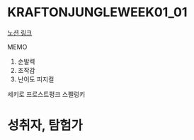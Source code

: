 # KRAFTONJUNGLEWEEK01_01

[노션 링크](https://www.notion.so/Jump-225b1577bd2840fdaafcc8fb3d9c474a?pvs=4)


MEMO
1.	순발력
2.	조작감
3.	난이도
피지컬

세키로
프로스트펑크
스펠렁키

성취자, 탐험가
===========================================================
